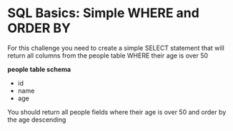 # SQL Basics: Simple WHERE and ORDER BY

For this challenge you need to create a simple SELECT statement that will return all columns from the people table WHERE their age is over 50

**people table schema**

* id
* name
* age

You should return all people fields where their age is over 50 and order by the age descending